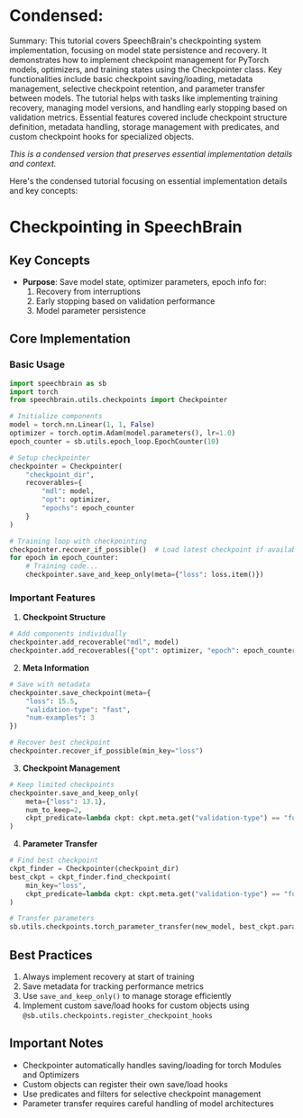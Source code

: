 # Condensed: <!-- This cell is automatically updated by tools/tutorial-cell-updater.py -->

Summary: This tutorial covers SpeechBrain's checkpointing system implementation, focusing on model state persistence and recovery. It demonstrates how to implement checkpoint management for PyTorch models, optimizers, and training states using the Checkpointer class. Key functionalities include basic checkpoint saving/loading, metadata management, selective checkpoint retention, and parameter transfer between models. The tutorial helps with tasks like implementing training recovery, managing model versions, and handling early stopping based on validation metrics. Essential features covered include checkpoint structure definition, metadata handling, storage management with predicates, and custom checkpoint hooks for specialized objects.

*This is a condensed version that preserves essential implementation details and context.*

Here's the condensed tutorial focusing on essential implementation details and key concepts:

# Checkpointing in SpeechBrain

## Key Concepts
- **Purpose**: Save model state, optimizer parameters, epoch info for:
  1. Recovery from interruptions
  2. Early stopping based on validation performance
  3. Model parameter persistence

## Core Implementation

### Basic Usage
```python
import speechbrain as sb
import torch
from speechbrain.utils.checkpoints import Checkpointer

# Initialize components
model = torch.nn.Linear(1, 1, False)
optimizer = torch.optim.Adam(model.parameters(), lr=1.0)
epoch_counter = sb.utils.epoch_loop.EpochCounter(10)

# Setup checkpointer
checkpointer = Checkpointer(
    "checkpoint_dir",
    recoverables={
        "mdl": model,
        "opt": optimizer,
        "epochs": epoch_counter
    }
)

# Training loop with checkpointing
checkpointer.recover_if_possible()  # Load latest checkpoint if available
for epoch in epoch_counter:
    # Training code...
    checkpointer.save_and_keep_only(meta={"loss": loss.item()})
```

### Important Features

1. **Checkpoint Structure**
```python
# Add components individually
checkpointer.add_recoverable("mdl", model)
checkpointer.add_recoverables({"opt": optimizer, "epoch": epoch_counter})
```

2. **Meta Information**
```python
# Save with metadata
checkpointer.save_checkpoint(meta={
    "loss": 15.5,
    "validation-type": "fast",
    "num-examples": 3
})

# Recover best checkpoint
checkpointer.recover_if_possible(min_key="loss")
```

3. **Checkpoint Management**
```python
# Keep limited checkpoints
checkpointer.save_and_keep_only(
    meta={"loss": 13.1},
    num_to_keep=2,
    ckpt_predicate=lambda ckpt: ckpt.meta.get("validation-type") == "full"
)
```

4. **Parameter Transfer**
```python
# Find best checkpoint
ckpt_finder = Checkpointer(checkpoint_dir)
best_ckpt = ckpt_finder.find_checkpoint(
    min_key="loss",
    ckpt_predicate=lambda ckpt: ckpt.meta.get("validation-type") == "full"
)

# Transfer parameters
sb.utils.checkpoints.torch_parameter_transfer(new_model, best_ckpt.paramfiles["mdl"])
```

## Best Practices
1. Always implement recovery at start of training
2. Save metadata for tracking performance metrics
3. Use `save_and_keep_only()` to manage storage efficiently
4. Implement custom save/load hooks for custom objects using `@sb.utils.checkpoints.register_checkpoint_hooks`

## Important Notes
- Checkpointer automatically handles saving/loading for torch Modules and Optimizers
- Custom objects can register their own save/load hooks
- Use predicates and filters for selective checkpoint management
- Parameter transfer requires careful handling of model architectures